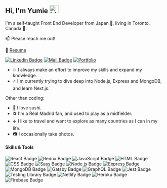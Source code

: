 ## Hi, I'm Yumie <img src="https://user-images.githubusercontent.com/1303154/88677602-1635ba80-d120-11ea-84d8-d263ba5fc3c0.gif" width="28px" height="25" alt="hi">
<!-- <img src="https://user-images.githubusercontent.com/1303154/88677602-1635ba80-d120-11ea-84d8-d263ba5fc3c0.gif" width="28px" alt="hi"> -->

I'm a self-taught Front End Developer from Japan :japan:, living in Toronto, Canada :maple_leaf:.

:mailbox: Please reach me out!  

:paperclip: [Resume](https://drive.google.com/file/d/1GFuObrzpI3Oh7RCdATUXfIZ-bYFsIfnE/view)  

[![Linkedin Badge](https://img.shields.io/badge/-yumietsuzuki-0e76a8?style=flat&labelColor=0e76a8&logo=linkedin&logoColor=white)](https://www.linkedin.com/in/yumie-tsuzuki/) [![Mail Badge](https://img.shields.io/badge/-yumietsuzuki-c0392b?style=flat&labelColor=c0392b&logo=gmail&logoColor=white)](mailto:yumie.tsuzuki@gmail.com) [![Portfolio](https://img.shields.io/badge/Portfolio-yumietsuzuki-f6d2c6?style=flat&labelColor=081217)](https://yumietsuzuki.netlify.app/)  

- :boom: I always make an effort to improve my skills and expand my knowledge.
- :star: I'm currently trying to dive deep into Node.js, Express and MongoDB, and learn Next.js.  
  
Other than coding:
- :sushi: I love sushi.
- :soccer: I'm a Real Madrid fan, and used to play as a midfielder. 
- :airplane: I like to travel and want to explore as many countries as I can in my life.
- :camera: I occasionally take photos. 

#### Skills & Tools

![React Badge](https://img.shields.io/badge/-React-61DBFB?style=flat-square&labelColor=black&logo=react&logoColor=61DBFB) ![Redux Badge](https://img.shields.io/badge/-Redux-764ABC?style=flat-square&labelColor=black&logo=redux&logoColor=764ABC) ![JavaScript Badge](https://img.shields.io/badge/-JavaScript-F7DF1E?style=flat-square&labelColor=black&logo=javascript&logoColor=F7DF1E) ![HTML Badge](https://img.shields.io/badge/-HTML-E34F26?style=flat-square&labelColor=black&logo=html5&logoColor=E34F26) ![CSS Badge](https://img.shields.io/badge/-CSS-1572B6?style=flat-square&labelColor=black&logo=css3&logoColor=1572B6) ![Sass Badge](https://img.shields.io/badge/-Sass-CC6699?style=flat-square&labelColor=black&logo=sass&logoColor=CC6699) ![Node.js Badge](https://img.shields.io/badge/-Node.js-339933?style=flat-square&labelColor=black&logo=node.js&logoColor=339933) ![Express Badge](https://img.shields.io/badge/-Express-000000?style=flat-square&labelColor=black&logo=express&logoColor=fff) ![MongoDB Badge](https://img.shields.io/badge/-MongoDB-47A248?style=flat-square&labelColor=black&logo=mongodb&logoColor=47A248) ![Gatsby Badge](https://img.shields.io/badge/-Gatsby-663399?style=flat-square&labelColor=black&logo=gatsby&logoColor=663399) ![GraphQL Badge](https://img.shields.io/badge/-GraphQL-E10098?style=flat-square&labelColor=black&logo=graphql&logoColor=E10098) ![Jest Badge](https://img.shields.io/badge/-Jest-C21325?style=flat-square&labelColor=black&logo=jest&logoColor=C21325) ![Testing Library Badge](https://img.shields.io/badge/-Testing%20Library-E33332?style=flat-square&labelColor=black&logo=testinglibrary&logoColor=E33332) ![Netlify Badge](https://img.shields.io/badge/-Netlify-00C7B7?style=flat-square&labelColor=black&logo=netlify&logoColor=00C7B7) ![Heroku Badge](https://img.shields.io/badge/-Heroku-430098?style=flat-square&labelColor=black&logo=heroku&logoColor=430098) ![Firebase Badge](https://img.shields.io/badge/-Firebase-FFCA28?style=flat-square&labelColor=black&logo=firebase&logoColor=FFCA28)  
  
  
  
 
  

  
  

